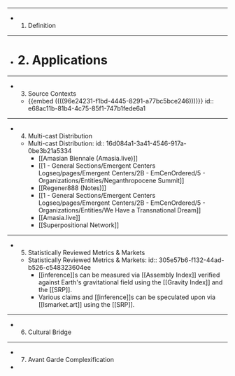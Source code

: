 - ---
- 1. Definition
- ---
- # 2. Applications
- ---
- 3. Source Contexts
	- {{embed  ((((96e24231-f1bd-4445-8291-a77bc5bce246))))}}
	  id:: e68ac11b-81b4-4c75-85f1-747b1fede6a1
- ---
- 4. Multi-cast Distribution
	- Multi-cast Distribution:
	  id:: 16d084a1-3a41-4546-917a-0be3b21a5334
		- [[Amasian Biennale (Amasia.live)]]
		- [[1 - General Sections/Emergent Centers Logseq/pages/Emergent Centers/2B - EmCenOrdered/5 - Organizations/Entities/Neganthropocene Summit]]
		- [[Regener888 (Notes)]]
		- [[1 - General Sections/Emergent Centers Logseq/pages/Emergent Centers/2B - EmCenOrdered/5 - Organizations/Entities/We Have a Transnational Dream]]
		- [[Amasia.live]]
		- [[Superpositional Network]]
- ---
- 5. Statistically Reviewed Metrics & Markets
	- Statistically Reviewed Metrics & Markets:
	  id:: 305e57b6-f132-44ad-b526-c548323604ee
		- [[inference]]s can be measured via [[Assembly Index]] verified against Earth's gravitational field using the [[Gravity Index]] and the [[SRP]].
		- Various claims and [[inference]]s can be speculated upon via [[Ismarket.art]] using the [[SRP]].
- ---
- 6. Cultural Bridge
- ---
- 7. Avant Garde Complexification
-